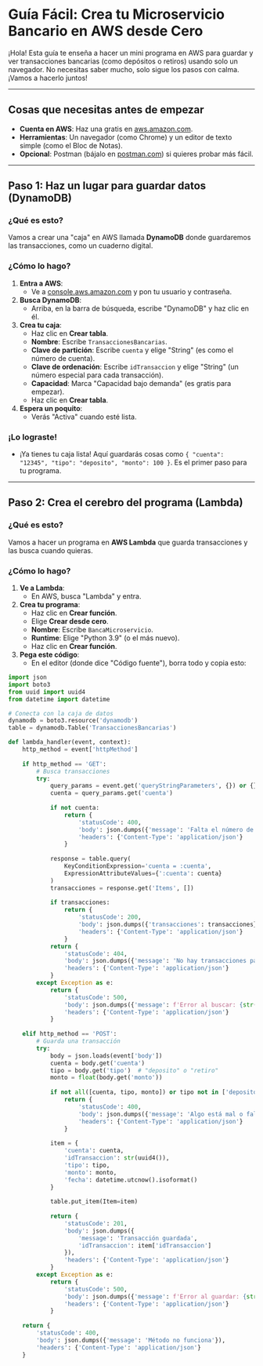 # Guía Fácil: Crea tu Microservicio Bancario en AWS desde Cero

¡Hola! Esta guía te enseña a hacer un mini programa en AWS para guardar y ver transacciones bancarias (como depósitos o retiros) usando solo un navegador. No necesitas saber mucho, solo sigue los pasos con calma. ¡Vamos a hacerlo juntos!

---

## Cosas que necesitas antes de empezar
- **Cuenta en AWS**: Haz una gratis en [aws.amazon.com](https://aws.amazon.com).
- **Herramientas**: Un navegador (como Chrome) y un editor de texto simple (como el Bloc de Notas).
- **Opcional**: Postman (bájalo en [postman.com](https://www.postman.com)) si quieres probar más fácil.

---

## Paso 1: Haz un lugar para guardar datos (DynamoDB)

### ¿Qué es esto?
Vamos a crear una "caja" en AWS llamada **DynamoDB** donde guardaremos las transacciones, como un cuaderno digital.

### ¿Cómo lo hago?
1. **Entra a AWS**:
   - Ve a [console.aws.amazon.com](https://console.aws.amazon.com) y pon tu usuario y contraseña.
2. **Busca DynamoDB**:
   - Arriba, en la barra de búsqueda, escribe "DynamoDB" y haz clic en él.
3. **Crea tu caja**:
   - Haz clic en **Crear tabla**.
   - **Nombre**: Escribe `TransaccionesBancarias`.
   - **Clave de partición**: Escribe `cuenta` y elige "String" (es como el número de cuenta).
   - **Clave de ordenación**: Escribe `idTransaccion` y elige "String" (un número especial para cada transacción).
   - **Capacidad**: Marca "Capacidad bajo demanda" (es gratis para empezar).
   - Haz clic en **Crear tabla**.
4. **Espera un poquito**:
   - Verás "Activa" cuando esté lista.

### ¡Lo lograste!
- ¡Ya tienes tu caja lista! Aquí guardarás cosas como `{ "cuenta": "12345", "tipo": "deposito", "monto": 100 }`. Es el primer paso para tu programa.

---

## Paso 2: Crea el cerebro del programa (Lambda)

### ¿Qué es esto?
Vamos a hacer un programa en **AWS Lambda** que guarda transacciones y las busca cuando quieras.

### ¿Cómo lo hago?
1. **Ve a Lambda**:
   - En AWS, busca "Lambda" y entra.
2. **Crea tu programa**:
   - Haz clic en **Crear función**.
   - Elige **Crear desde cero**.
   - **Nombre**: Escribe `BancaMicroservicio`.
   - **Runtime**: Elige "Python 3.9" (o el más nuevo).
   - Haz clic en **Crear función**.
3. **Pega este código**:
   - En el editor (donde dice "Código fuente"), borra todo y copia esto:

```python
import json
import boto3
from uuid import uuid4
from datetime import datetime

# Conecta con la caja de datos
dynamodb = boto3.resource('dynamodb')
table = dynamodb.Table('TransaccionesBancarias')

def lambda_handler(event, context):
    http_method = event['httpMethod']
    
    if http_method == 'GET':
        # Busca transacciones
        try:
            query_params = event.get('queryStringParameters', {}) or {}
            cuenta = query_params.get('cuenta')
            
            if not cuenta:
                return {
                    'statusCode': 400,
                    'body': json.dumps({'message': 'Falta el número de cuenta en la dirección'}),
                    'headers': {'Content-Type': 'application/json'}
                }
            
            response = table.query(
                KeyConditionExpression='cuenta = :cuenta',
                ExpressionAttributeValues={':cuenta': cuenta}
            )
            transacciones = response.get('Items', [])
            
            if transacciones:
                return {
                    'statusCode': 200,
                    'body': json.dumps({'transacciones': transacciones}),
                    'headers': {'Content-Type': 'application/json'}
                }
            return {
                'statusCode': 404,
                'body': json.dumps({'message': 'No hay transacciones para esa cuenta'}),
                'headers': {'Content-Type': 'application/json'}
            }
        except Exception as e:
            return {
                'statusCode': 500,
                'body': json.dumps({'message': f'Error al buscar: {str(e)}'}),
                'headers': {'Content-Type': 'application/json'}
            }
    
    elif http_method == 'POST':
        # Guarda una transacción
        try:
            body = json.loads(event['body'])
            cuenta = body.get('cuenta')
            tipo = body.get('tipo')  # "deposito" o "retiro"
            monto = float(body.get('monto'))
            
            if not all([cuenta, tipo, monto]) or tipo not in ['deposito', 'retiro'] or monto <= 0:
                return {
                    'statusCode': 400,
                    'body': json.dumps({'message': 'Algo está mal o falta información'}),
                    'headers': {'Content-Type': 'application/json'}
                }
            
            item = {
                'cuenta': cuenta,
                'idTransaccion': str(uuid4()),
                'tipo': tipo,
                'monto': monto,
                'fecha': datetime.utcnow().isoformat()
            }
            
            table.put_item(Item=item)
            
            return {
                'statusCode': 201,
                'body': json.dumps({
                    'message': 'Transacción guardada',
                    'idTransaccion': item['idTransaccion']
                }),
                'headers': {'Content-Type': 'application/json'}
            }
        except Exception as e:
            return {
                'statusCode': 500,
                'body': json.dumps({'message': f'Error al guardar: {str(e)}'}),
                'headers': {'Content-Type': 'application/json'}
            }
    
    return {
        'statusCode': 400,
        'body': json.dumps({'message': 'Método no funciona'}),
        'headers': {'Content-Type': 'application/json'}
    }

